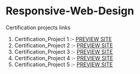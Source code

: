 # Responsive-Web-Design
Certification projects links

1. Certification_Project 1 :- [PREVIEW SITE](https://htmlpreview.github.io/?https://raw.githubusercontent.com/kudos2Shef/Responsive-Web-Design/main/Certification_project1/index.html)
2. Certification_Project 2 :- [PREVIEW SITE]()
3. Certification_Project 3 :- [PREVIEW SITE]()
4. Certification_Project 4 :- [PREVIEW SITE]()
5. Certification_Project 5 :- [PREVIEW SITE]()


